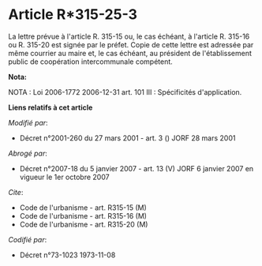 # Article R*315-25-3

La lettre prévue à l'article R. 315-15 ou, le cas échéant, à l'article R. 315-16 ou R. 315-20 est signée par le préfet. Copie
de cette lettre est adressée par même courrier au maire et, le cas échéant, au président de l'établissement public de
coopération intercommunale compétent.

**Nota:**

NOTA : Loi 2006-1772 2006-12-31 art. 101 III : Spécificités d'application.

**Liens relatifs à cet article**

_Modifié par_:

  - Décret n°2001-260 du 27 mars 2001 - art. 3 () JORF 28 mars 2001

_Abrogé par_:

  - Décret n°2007-18 du 5 janvier 2007 - art. 13 (V) JORF 6 janvier 2007 en vigueur le 1er octobre 2007

_Cite_:

  - Code de l'urbanisme - art. R315-15 (M)
  - Code de l'urbanisme - art. R315-16 (M)
  - Code de l'urbanisme - art. R315-20 (M)

_Codifié par_:

  - Décret n°73-1023 1973-11-08
